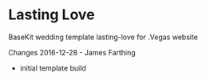Lasting Love
========

BaseKit wedding template lasting-love for .Vegas website

Changes 2016-12-28 - James Farthing
+ initial template build
